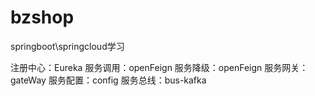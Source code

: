 # bzshop
springboot\springcloud学习

注册中心：Eureka
服务调用：openFeign
服务降级：openFeign
服务网关：gateWay
服务配置：config
服务总线：bus-kafka

